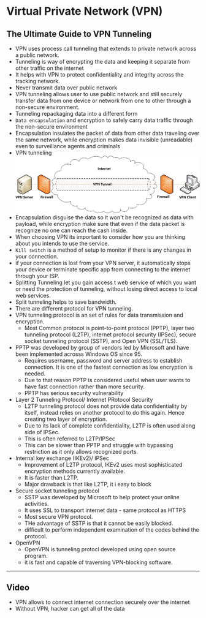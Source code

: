 # Virtual Private Network (VPN)

## The Ultimate Guide to VPN Tunneling

- VPN uses process call tunneling that extends to private network across a public network.
- Tunneling is way of encrypting the data and keeping it separate from other traffic on the internet
- It helps with VPN to protect confidentiality and integrity across the tracking network.
- Never transmit data over public network
- VPN tunneling allows user to use public network and still securely transfer data from one device or network from one to other through a non-secure environment.
- Tunneling repackaging data into a different form
- `Data encapsulation` and encryption to safely carry data traffic through the non-secure environment 
- Encapsulation insulates the packet of data from other data traveling over the same network, while encryption makes data invisible (unreadable) even to surveillance agents and criminals
- VPN tunneling
![VPN tunneling](./assets/vpn-tunneling-diagram.jpg)
- Encapsulation disguise the data so it won't be recognized as data with payload, while encryption make sure that even if the data packet is recognize no one can reach the cash inside.
- When choosing VPN its important to consider how you are thinking about you intends to use the service.
- `Kill switch` is a method of setup to monitor if there is any changes in your connection.
- if your connection is lost from your VPN server, it automatically stops your device or terminate specific app from connecting to the internet through your ISP.
- Splitting Tunneling let you gain access t web service of which you want or need the protection of tunneling, without losing direct access to local web services.
- Split tunneling helps to save bandwidth.
- There are different protocol for VPN tunneling. 
- VPN tunneling protocol is an set of rules for data transmission and encryption.
    - Most Common protocol is point-to-point protocol (PPTP), layer two tunneling protocol (L2TP), internet protocol security (IPSec), secure socket tunneling protocol (SSTP), and Open VPN (SSL/TLS).
- PPTP was developed by group of vendors led by Microsoft and have been implemented acrosss Windows OS since 95.
    - Requires username, password and server address to establish connection. It is one of the fastest connection as low encryption is needed.
    - Due to that reason PPTP is considered useful when user wants to have fast connection rather than more security.
    - PPTP has serious security vulnerability
- Layer 2 Tunneling Protocol/ Internet PRotocol Security
    - L2TP tunneling protocol does not provide data confidentiality by itself, instead relies on another protocol to do this again. Hence creating two layer of encryption.
    - Due to its lack of complete confidentiality, L2TP is often used along side of IPSec. 
    - This is often referred to L2TP/IPSec
    - This can be slower than PPTP and struggle with bypassing restriction as it only allows recognized ports.
- Internal key exchange (IKEv2)/ IPSec
    - Improvement of L2TP protocol, IKEv2 uses most sophisticated encryption methods currently available.
    - It is faster than L2TP.
    - Major drawback is that like L2TP, it i easy to block
- Secure socket tunneling protocol
    - SSTP was developed by Microsoft to help protect your online activities.
    - It uses SSL to transport internet data - same protocol as HTTPS
    - Most secure VPN protocol. 
    - THe advantage of SSTP is that it cannot be easily blocked.
    - difficult to perform independent examination of the codes behind the protocol.
- OpenVPN
    - OpenVPN is tunneling protocl developed using open source program.
    - it is fast and capable of traversing VPN-blocking software.

---

## Video

- VPN allows to connect internet connection securely over the internet
- Without VPN, hacker can get all of the data 